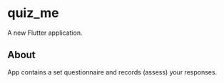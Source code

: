 # quiz_me

A new Flutter application.

## About

App contains a set questionnaire and records (assess) your responses.

